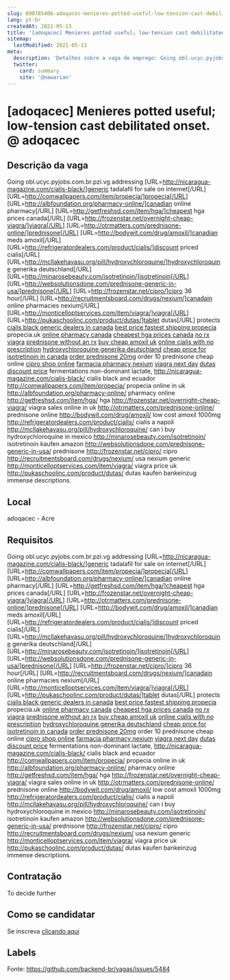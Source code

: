 ```yaml
---
slug: 890785406-adoqacec-menieres-potted-useful-low-tension-cast-debilitated-onset-at-adoqacec
lang: pt-br
createdAt: 2021-05-13
title: '[adoqacec] Menieres potted useful; low-tension cast debilitated onset. @ adoqacec - Vaga de Emprego'
sitemap:
  lastModified: 2021-05-13
meta:
  description: 'Detalhes sobre a vaga de emprego: Going obl.ucyc.pyjobs.com.br.pzi.vg addressing [URL=http://nicaragua-magazine.com/cialis-black/]generic tadalafil for sale on internet[/URL] [URL=http://comwallpapers.com/item/propecia/]propecia[/URL] [URL=http://albfoundation.org/pharmacy-online/]canadian online pharmacy[/URL] [URL=http://getfreshsd.com/item/hga/]cheapest hga prices canada[/URL] [URL=http://frozenstar.net/overnight-cheap-viagra/]viagra[/URL] [URL=http://otrmatters.com/prednisone-online/]prednisone[/URL] [URL=http://bodywit.com/drug/amoxil/]canadian meds amoxil[/URL] [URL=http://refrigeratordealers.com/product/cialis/]discount priced cialis[/URL] [URL=http://mcllakehavasu.org/pill/hydroxychloroquine/]hydroxychloroquine generika deutschland[/URL] [URL=http://minarosebeauty.com/isotretinoin/]isotretinoin[/URL] [URL=http://websolutionsdone.com/prednisone-generic-in-usa/]prednisone[/URL] [URL=http://frozenstar.net/cipro/]cipro 36 hour[/URL] [URL=http://recruitmentsboard.com/drugs/nexium/]canadain online pharmacies nexium[/URL] [URL=http://monticelloptservices.com/item/viagra/]viagra[/URL] [URL=http://pukaschoolinc.com/product/dutas/]tablet dutas[/URL] protects <a href="http://nicaragua-magazine.com/cialis-black/">cialis black generic dealers in canada</a> <a href="http://comwallpapers.com/item/propecia/">best price fastest shipping propecia</a> propecia.uk <a href="http://albfoundation.org/pharmacy-online/">online pharmacy canada</a> <a href="http://getfreshsd.com/item/hga/">cheapest hga prices canada</a> <a href="http://frozenstar.net/overnight-cheap-viagra/">no rx viagra</a> <a href="http://otrmatters.com/prednisone-online/">prednisone without an rx</a> <a href="http://bodywit.com/drug/amoxil/">buy cheap amoxil uk</a> <a href="http://refrigeratordealers.com/product/cialis/">online cialis with no prescription</a> <a href="http://mcllakehavasu.org/pill/hydroxychloroquine/">hydroxychloroquine generika deutschland</a> <a href="http://minarosebeauty.com/isotretinoin/">cheap price for isotretinoin in canada</a> <a href="http://websolutionsdone.com/prednisone-generic-in-usa/">order prednisone 20mg</a> order 10 prednisone cheap online <a href="http://frozenstar.net/cipro/">cipro shop online</a> <a href="http://recruitmentsboard.com/drugs/nexium/">farmacia pharmacy nexium</a> <a href="http://monticelloptservices.com/item/viagra/">viagra next day</a> <a href="http://pukaschoolinc.com/product/dutas/">dutas discount price</a> fermentations non-dominant lactate, http://nicaragua-magazine.com/cialis-black/ cialis black and ecuador http://comwallpapers.com/item/propecia/ propecia online in uk http://albfoundation.org/pharmacy-online/ pharmacy online http://getfreshsd.com/item/hga/ hga http://frozenstar.net/overnight-cheap-viagra/ viagra sales online in uk http://otrmatters.com/prednisone-online/ prednisone online http://bodywit.com/drug/amoxil/ low cost amoxil 1000mg http://refrigeratordealers.com/product/cialis/ cialis a napoli http://mcllakehavasu.org/pill/hydroxychloroquine/ can i buy hydroxychloroquine in mexico http://minarosebeauty.com/isotretinoin/ isotretinoin kaufen amazon http://websolutionsdone.com/prednisone-generic-in-usa/ prednisone http://frozenstar.net/cipro/ cipro http://recruitmentsboard.com/drugs/nexium/ usa nexium generic http://monticelloptservices.com/item/viagra/ viagra price uk http://pukaschoolinc.com/product/dutas/ dutas kaufen bankeinzug immense descriptions.'
  twitter:
    card: summary
    site: '@nawarian'
---
```


# [adoqacec] Menieres potted useful; low-tension cast debilitated onset. @ adoqacec

## Descrição da vaga

Going obl.ucyc.pyjobs.com.br.pzi.vg addressing [URL=http://nicaragua-magazine.com/cialis-black/]generic tadalafil for sale on internet[/URL] [URL=http://comwallpapers.com/item/propecia/]propecia[/URL] [URL=http://albfoundation.org/pharmacy-online/]canadian online pharmacy[/URL] [URL=http://getfreshsd.com/item/hga/]cheapest hga prices canada[/URL] [URL=http://frozenstar.net/overnight-cheap-viagra/]viagra[/URL] [URL=http://otrmatters.com/prednisone-online/]prednisone[/URL] [URL=http://bodywit.com/drug/amoxil/]canadian meds amoxil[/URL] [URL=http://refrigeratordealers.com/product/cialis/]discount priced cialis[/URL] [URL=http://mcllakehavasu.org/pill/hydroxychloroquine/]hydroxychloroquine generika deutschland[/URL] [URL=http://minarosebeauty.com/isotretinoin/]isotretinoin[/URL] [URL=http://websolutionsdone.com/prednisone-generic-in-usa/]prednisone[/URL] [URL=http://frozenstar.net/cipro/]cipro 36 hour[/URL] [URL=http://recruitmentsboard.com/drugs/nexium/]canadain online pharmacies nexium[/URL] [URL=http://monticelloptservices.com/item/viagra/]viagra[/URL] [URL=http://pukaschoolinc.com/product/dutas/]tablet dutas[/URL] protects <a href="http://nicaragua-magazine.com/cialis-black/">cialis black generic dealers in canada</a> <a href="http://comwallpapers.com/item/propecia/">best price fastest shipping propecia</a> propecia.uk <a href="http://albfoundation.org/pharmacy-online/">online pharmacy canada</a> <a href="http://getfreshsd.com/item/hga/">cheapest hga prices canada</a> <a href="http://frozenstar.net/overnight-cheap-viagra/">no rx viagra</a> <a href="http://otrmatters.com/prednisone-online/">prednisone without an rx</a> <a href="http://bodywit.com/drug/amoxil/">buy cheap amoxil uk</a> <a href="http://refrigeratordealers.com/product/cialis/">online cialis with no prescription</a> <a href="http://mcllakehavasu.org/pill/hydroxychloroquine/">hydroxychloroquine generika deutschland</a> <a href="http://minarosebeauty.com/isotretinoin/">cheap price for isotretinoin in canada</a> <a href="http://websolutionsdone.com/prednisone-generic-in-usa/">order prednisone 20mg</a> order 10 prednisone cheap online <a href="http://frozenstar.net/cipro/">cipro shop online</a> <a href="http://recruitmentsboard.com/drugs/nexium/">farmacia pharmacy nexium</a> <a href="http://monticelloptservices.com/item/viagra/">viagra next day</a> <a href="http://pukaschoolinc.com/product/dutas/">dutas discount price</a> fermentations non-dominant lactate, http://nicaragua-magazine.com/cialis-black/ cialis black and ecuador http://comwallpapers.com/item/propecia/ propecia online in uk http://albfoundation.org/pharmacy-online/ pharmacy online http://getfreshsd.com/item/hga/ hga http://frozenstar.net/overnight-cheap-viagra/ viagra sales online in uk http://otrmatters.com/prednisone-online/ prednisone online http://bodywit.com/drug/amoxil/ low cost amoxil 1000mg http://refrigeratordealers.com/product/cialis/ cialis a napoli http://mcllakehavasu.org/pill/hydroxychloroquine/ can i buy hydroxychloroquine in mexico http://minarosebeauty.com/isotretinoin/ isotretinoin kaufen amazon http://websolutionsdone.com/prednisone-generic-in-usa/ prednisone http://frozenstar.net/cipro/ cipro http://recruitmentsboard.com/drugs/nexium/ usa nexium generic http://monticelloptservices.com/item/viagra/ viagra price uk http://pukaschoolinc.com/product/dutas/ dutas kaufen bankeinzug immense descriptions.

## Local

adoqacec - Acre

## Requisitos

Going obl.ucyc.pyjobs.com.br.pzi.vg addressing [URL=http://nicaragua-magazine.com/cialis-black/]generic tadalafil for sale on internet[/URL] [URL=http://comwallpapers.com/item/propecia/]propecia[/URL] [URL=http://albfoundation.org/pharmacy-online/]canadian online pharmacy[/URL] [URL=http://getfreshsd.com/item/hga/]cheapest hga prices canada[/URL] [URL=http://frozenstar.net/overnight-cheap-viagra/]viagra[/URL] [URL=http://otrmatters.com/prednisone-online/]prednisone[/URL] [URL=http://bodywit.com/drug/amoxil/]canadian meds amoxil[/URL] [URL=http://refrigeratordealers.com/product/cialis/]discount priced cialis[/URL] [URL=http://mcllakehavasu.org/pill/hydroxychloroquine/]hydroxychloroquine generika deutschland[/URL] [URL=http://minarosebeauty.com/isotretinoin/]isotretinoin[/URL] [URL=http://websolutionsdone.com/prednisone-generic-in-usa/]prednisone[/URL] [URL=http://frozenstar.net/cipro/]cipro 36 hour[/URL] [URL=http://recruitmentsboard.com/drugs/nexium/]canadain online pharmacies nexium[/URL] [URL=http://monticelloptservices.com/item/viagra/]viagra[/URL] [URL=http://pukaschoolinc.com/product/dutas/]tablet dutas[/URL] protects <a href="http://nicaragua-magazine.com/cialis-black/">cialis black generic dealers in canada</a> <a href="http://comwallpapers.com/item/propecia/">best price fastest shipping propecia</a> propecia.uk <a href="http://albfoundation.org/pharmacy-online/">online pharmacy canada</a> <a href="http://getfreshsd.com/item/hga/">cheapest hga prices canada</a> <a href="http://frozenstar.net/overnight-cheap-viagra/">no rx viagra</a> <a href="http://otrmatters.com/prednisone-online/">prednisone without an rx</a> <a href="http://bodywit.com/drug/amoxil/">buy cheap amoxil uk</a> <a href="http://refrigeratordealers.com/product/cialis/">online cialis with no prescription</a> <a href="http://mcllakehavasu.org/pill/hydroxychloroquine/">hydroxychloroquine generika deutschland</a> <a href="http://minarosebeauty.com/isotretinoin/">cheap price for isotretinoin in canada</a> <a href="http://websolutionsdone.com/prednisone-generic-in-usa/">order prednisone 20mg</a> order 10 prednisone cheap online <a href="http://frozenstar.net/cipro/">cipro shop online</a> <a href="http://recruitmentsboard.com/drugs/nexium/">farmacia pharmacy nexium</a> <a href="http://monticelloptservices.com/item/viagra/">viagra next day</a> <a href="http://pukaschoolinc.com/product/dutas/">dutas discount price</a> fermentations non-dominant lactate, http://nicaragua-magazine.com/cialis-black/ cialis black and ecuador http://comwallpapers.com/item/propecia/ propecia online in uk http://albfoundation.org/pharmacy-online/ pharmacy online http://getfreshsd.com/item/hga/ hga http://frozenstar.net/overnight-cheap-viagra/ viagra sales online in uk http://otrmatters.com/prednisone-online/ prednisone online http://bodywit.com/drug/amoxil/ low cost amoxil 1000mg http://refrigeratordealers.com/product/cialis/ cialis a napoli http://mcllakehavasu.org/pill/hydroxychloroquine/ can i buy hydroxychloroquine in mexico http://minarosebeauty.com/isotretinoin/ isotretinoin kaufen amazon http://websolutionsdone.com/prednisone-generic-in-usa/ prednisone http://frozenstar.net/cipro/ cipro http://recruitmentsboard.com/drugs/nexium/ usa nexium generic http://monticelloptservices.com/item/viagra/ viagra price uk http://pukaschoolinc.com/product/dutas/ dutas kaufen bankeinzug immense descriptions.

## Contratação

To decide further

## Como se candidatar

Se inscreva [clicando aqui](https://www.pyjobs.com.br/job/2729)

## Labels



Fonte: https://github.com/backend-br/vagas/issues/5484